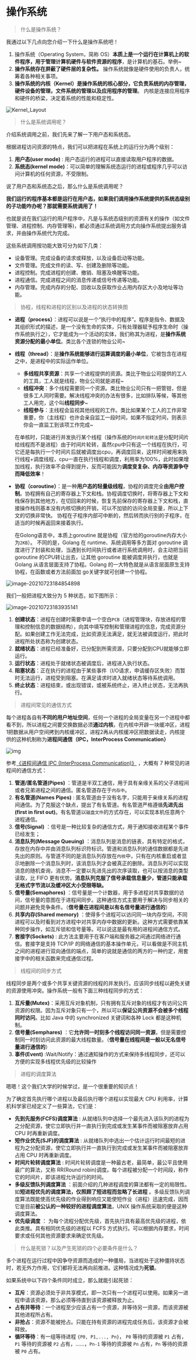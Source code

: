 # 操作系统

> 什么是操作系统？

我通过以下几点向您介绍一下什么是操作系统吧！

1. 操作系统（Operating System，简称 OS）**本质上是一个运行在计算机上的软件程序，用于管理计算机硬件与软件资源的程序**，是计算机的基石。举例~
2. **操作系统存在屏蔽了硬件层的复杂性。** 操作系统就像是硬件使用的负责人，统筹着各种相关事项。
3. **操作系统的内核（Kernel）是操作系统的核心部分，它负责系统的内存管理，硬件设备的管理，文件系统的管理以及应用程序的管理**。 内核是连接应用程序和硬件的桥梁，决定着系统的性能和稳定性。

![Kernel_Layout](https://raw.githubusercontent.com/zmk-c/blogImages/master/img/%E6%93%8D%E4%BD%9C%E7%B3%BB%E7%BB%9F.png)

> 什么是系统调用呢？

介绍系统调用之前，我们先来了解一下用户态和系统态。

根据进程访问资源的特点，我们可以把进程在系统上的运行分为两个级别：

1. **用户态(user mode)** : 用户态运行的进程可以直接读取用户程序的数据。
2. **系统态(kernel mode)**：可以简单的理解系统态运行的进程或程序几乎可以访问计算机的任何资源，不受限制。

说了用户态和系统态之后，那么什么是系统调用呢？

**我们运行的程序基本都是运行在用户态，如果我们调用操作系统提供的系统态级别的子功能咋办呢？那就需要系统调用了！**

也就是说在我们运行的用户程序中，凡是与系统态级别的资源有关的操作（如文件管理、进程控制、内存管理等)，都必须通过系统调用方式向操作系统提出服务请求，并由操作系统代为完成。

这些系统调用按功能大致可分为如下几类：

- 设备管理。完成设备的请求或释放，以及设备启动等功能。
- 文件管理。完成文件的读、写、创建及删除等功能。
- 进程控制。完成进程的创建、撤销、阻塞及唤醒等功能。
- 进程通信。完成进程之间的消息传递或信号传递等功能。
- 内存管理。完成内存的分配、回收以及获取作业占用内存区大小及地址等功能。

> 协程，线程和进程的区别以及进程的状态转换图

- **进程（process）**：进程可以说是一个“执行中的程序”。程序是指令、数据及其组织形式的描述，是一个没有生命的实体，只有处理器赋予程序生命时（操作系统执行之），它才能成为一个活动的实体，我们称其为进程，是**操作系统资源分配的最小单位**。类比各个连锁的物业公司~

- **线程（thread）**：是**操作系统能够进行运算调度的最小单位**，它被包含在进程之中，是进程中的实际运作单位。

  - **多线程共享资源**：共享一个进程提供的资源。类比于物业公司提供的工人的工具，工人就是线程，物业公司就是进程~
  - **线程冲突**：多个线程需要同一个资源。类比物业公司只有一把管钳，但是很多工人同时需要。解决线程冲突的办法有很多，比如排队等候，等其他工人用完，这个叫**线程同步**~
  - **线程参与**：主线程会监视其他线程的工作。类比如果某个工人的工作非常重要，你（主线程）也许会亲自监工一段时间，如果不指定时间，则表示你会一直监工到该项工作完成~

  在单核时，只能进行并发执行某个线程（操作系统的`时间片轮转法`是分配时间片给线程而不是进程）由于时间片轮转，虽然cpu中只有这一个线程在执行，可它还是每执行一个时间片后就被调度出cpu，再调度回来，这样时间被用来执行线程+调度线程，cpu一直在执行线程和调度，利用率为100%，此时如果增加线程，执行效率不会得到提升，反而可能因为**调度变复杂、内存等资源争夺而降低效率**！

- **协程（coroutine）**：是一种**用户态的轻量级线程**，协程的调度完全**由用户控制**。协程拥有自己的寄存器上下文和栈。协程调度切换时，将寄存器上下文和栈保存到其他地方，在切回来的时候，恢复先前保存的寄存器上下文和栈，直接操作栈则基本没有内核切换的开销，可以不加锁的访问全局变量，所以上下文的切换非常快。
  协程在子程序内部可中断的，然后转而执行别的子程序，在适当的时候再返回来接着执行。

  在Golong语言中，本质上goroutine 就是协程（官方给的goroutine内存大小为`2KB`）。 不同的是，Golang 在 runtime、系统调用等多方面对 goroutine 调度进行了封装和处理，当遇到长时间执行或者进行系统调用时，会主动把当前 goroutine 的CPU转让出去，让其他 goroutine 能被调度并执行，也就是 Golang 从语言层面支持了协程。Golang 的一大特色就是从语言层面原生支持协程，在函数或者方法前面加 go关键字就可创建一个协程。

![image-20210723184854898](https://raw.githubusercontent.com/zmk-c/blogImages/master/img/%E8%BF%9B%E7%A8%8B%E7%BA%BF%E7%A8%8B%E5%8D%8F%E7%A8%8B.png)

我们一般把进程大致分为 5 种状态，如下图所示：

![image-20210723183935141](https://raw.githubusercontent.com/zmk-c/blogImages/master/img/%E8%BF%9B%E7%A8%8B%E7%8A%B6%E6%80%81%E8%BD%AC%E6%8D%A2%E5%9B%BE.png)

1. **创建状态**：进程在创建时需要申请一个空白`PCB`（进程管理块，存放进程的管理和控制信息的数据结构），向其中填写控制和管理进程的信息，完成资源分配。如果创建工作无法完成，比如资源无法满足，就无法被调度运行，把此时进程所处状态称为创建状态。
2. **就绪状态**：进程已经准备好，已分配到所需资源，只要分配到CPU就能够立即运行。
3. **运行状态**：进程处于就绪状态被调度后，进程进入执行状态。
4. **阻塞状态**：正在执行的进程由于某些事件（I/O请求，申请缓存区失败）而暂时无法运行，进程受到阻塞。在满足请求时进入就绪状态等待系统调用。
5. **终止状态**：进程结束，或出现错误，或被系统终止，进入终止状态，无法再执行。

> 进程间常见的通信方式

每个进程各自有**不同的用户地址空间**，任何一个进程的全局变量在另一个进程中都看不到，所以进程之间要交换数据必须**通过内核**，在内核中开辟一块缓冲区，进程1把数据从用户空间拷到内核缓冲区，进程2再从内核缓冲区把数据读走，内核提供的这种机制称为**进程间通信（IPC，InterProcess Communication）**

![img](https://raw.githubusercontent.com/zmk-c/blogImages/master/img/%E8%BF%9B%E7%A8%8B%E9%97%B4%E9%80%9A%E4%BF%A1.webp)

参考[《进程间通信 IPC (InterProcess Communication)》](https://www.jianshu.com/p/c1015f5ffa74) ，大概有 7 种常见的进程间的通信方式：

1. **管道/匿名管道(Pipes)** ：管道是半双工通信，用于具有亲缘关系的父子进程间或者兄弟进程之间的通信。匿名管道存在于`内存中`。
2. **有名管道(Names Pipes)** : 匿名管道由于没有名字，只能用于亲缘关系的进程间通信。为了克服这个缺点，提出了有名管道。有名管道严格遵循**先进先出(first in first out)**。有名管道以`磁盘文件`的方式存在，可以实现本机任意两个进程通信。
3. **信号(Signal)** ：信号是一种比较复杂的通信方式，用于通知接收进程某个事件已经发生；
4. **消息队列(Message Queuing)** ：消息队列是消息的链表，具有特定的格式，存放在内存中并由消息队列标识符标识。管道和消息队列的通信数据都是先进先出的原则。与管道不同的是消息队列存放在`内核`中，只有在内核重启或者显示地删除一个消息队列时，该消息队列才会被真正的删除。消息队列可以实现消息的随机查询，消息不一定要以先进先出的次序读取，也可以按消息的类型读取，比 FIFO 更有优势。**消息队列克服了信号承载信息量少，管道只能承载无格式字节流以及缓冲区大小受限等缺。**
5. **信号量(Semaphores)** ：信号量是一个计数器，用于多进程对共享数据的访问，信号量的意图在于进程间同步。这种通信方式主要用于解决与同步相关的问题并避免竞争条件。（**信号量在进程间是以有名信号量进行通信的**）
6. **共享内存(Shared memory)** ：使得多个进程可以访问同一块内存空间，不同进程可以及时看到对方进程中对共享内存中数据的更新。这种方式需要依靠某种同步操作，如互斥锁和信号量等。可以说这是最有用的进程间通信方式。
7. **套接字(Sockets)** : 此方法主要用于在客户端和服务器之间通过网络进行通信。套接字是支持 TCP/IP 的网络通信的基本操作单元，可以看做是不同主机之间的进程进行双向通信的端点，简单的说就是通信的两方的一种约定，用套接字中的相关函数来完成通信过程。

> 线程间的同步方式

线程同步是两个或多个共享关键资源的线程的并发执行。应该同步线程以避免关键的资源使用冲突。操作系统一般有下面三种线程同步的方式：

1. **互斥量(Mutex)**：采用互斥对象机制，只有拥有互斥对象的线程才有访问公共资源的权限。因为互斥对象只有一个，所以可以**保证公共资源不会被多个线程同时访问**。比如 Java 中的 synchronized 关键词和各种 Lock 都是这种机制。
2. **信号量(Semphares)** ：它**允许同一时刻多个线程访问同一资源**，但是需要控制同一时刻访问此资源的最大线程数量。（**信号量在线程间是一般以无名信号量进行通信的**）
3. **事件(Event)** :Wait/Notify：通过通知操作的方式来保持多线程同步，还可以方便的实现多线程优先级的比较操作

> 进程的调度算法

嗯嗯！这个我们大学的时候学过，是一个很重要的知识点！

为了确定首先执行哪个进程以及最后执行哪个进程以实现最大 CPU 利用率，计算机科学家已经定义了一些算法，它们是：

- **先到先服务(FCFS)调度算法** : 从就绪队列中选择一个最先进入该队列的进程为之分配资源，使它立即执行并一直执行到完成或发生某事件而被阻塞放弃占用 CPU 时再重新调度。
- **短作业优先(SJF)的调度算法** : 从就绪队列中选出一个估计运行时间最短的进程为之分配资源，使它立即执行并一直执行到完成或发生某事件而被阻塞放弃占用 CPU 时再重新调度。
- **时间片轮转调度算法** : 时间片轮转调度是一种最古老，最简单，最公平且使用最广的算法，又称 RR(Round robin)调度。每个进程被分配一个时间段，称作它的时间片，即该进程允许运行的时间。
- **多级反馈队列调度算法** ：前面介绍的几种进程调度的算法都有一定的局限性。如**短进程优先的调度算法，仅照顾了短进程而忽略了长进程** 。多级反馈队列调度算法既能使高优先级的作业得到响应又能使短作业（进程）迅速完成，因而它是目前**被公认的一种较好的进程调度算法**，UNIX 操作系统采取的便是这种调度算法。
- **优先级调度** ： 为每个流程分配优先级，首先执行具有最高优先级的进程，依此类推。具有相同优先级的进程以 FCFS 方式执行。可以根据内存要求，时间要求或任何其他资源要求来确定优先级。

> 什么是死锁？以及产生死锁的四个必要条件是什么？

多个进程在运行过程中因争夺资源而造成的一种僵局，当进程处于这种僵持状态时，若无外力作用，它们都将无法再向前推进。这种情况成为**死锁**。

如果系统中以下四个条件同时成立，那么就能引起死锁：

- **互斥**：资源必须处于非共享模式，即一次只有一个进程可以使用。如果另一进程申请该资源，那么必须等待直到该资源被释放为止。
- **占有并等待**：一个进程至少应该占有一个资源，并等待另一资源，而该资源被其他进程所占有。
- **非抢占**：资源不能被抢占。只能在持有资源的进程完成任务后，该资源才会被释放。
- **循环等待**：有一组等待进程 `{P0, P1,..., Pn}`， `P0` 等待的资源被 `P1` 占有，`P1` 等待的资源被 `P2` 占有，......，`Pn-1` 等待的资源被 `Pn` 占有，`Pn` 等待的资源被 `P0` 占有。
